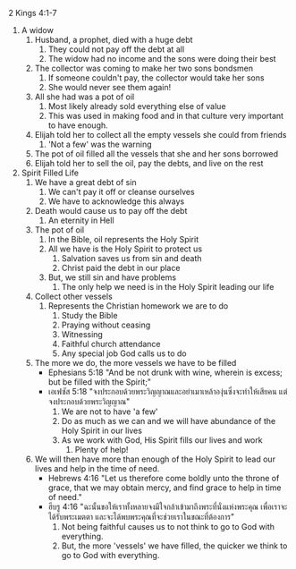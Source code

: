 2 Kings 4:1-7

1. A widow
    1. Husband, a prophet, died with a huge debt
        1. They could not pay off the debt at all
        2. The widow had no income and the sons were doing their best
    2. The collector was coming to make her two sons bondsmen
        1. If someone couldn't pay, the collector would take her sons
        2. She would never see them again!
    3. All she had was a pot of oil
        1. Most likely already sold everything else of value
        2. This was used in making food and in that culture very important to have enough.
    4. Elijah told her to collect all the empty vessels she could from friends
        1. 'Not a few' was the warning
    5. The pot of oil filled all the vessels that she and her sons borrowed
    6. Elijah told her to sell the oil, pay the debts, and live on the rest
2. Spirit Filled Life
    1. We have a great debt of sin
        1. We can't pay it off or cleanse ourselves
        2. We have to acknowledge this always
    2. Death would cause us to pay off the debt
        1. An eternity in Hell
    3. The pot of oil
        1. In the Bible, oil represents the Holy Spirit
        2. All we have is the Holy Spirit to protect us
            1. Salvation saves us from sin and death
            2. Christ paid the debt in our place
        3. But, we still sin and have problems
            1. The only help we need is in the Holy Spirit leading our life
    4. Collect other vessels
        1. Represents the Christian homework we are to do
            1. Study the Bible
            2. Praying without ceasing
            3. Witnessing
            4. Faithful church attendance
            5. Any special job God calls us to do
    5. The more we do, the more vessels we have to be filled
        - Ephesians 5:18 "And be not drunk with wine, wherein is excess; but be filled with the Spirit;"
        - เอเฟซัส 5:18 "จงประกอบด้วยพระวิญญาณและอย่าเมาเหล้าองุ่นซึ่งจะทำให้เสียคน แต่จงประกอบด้วยพระวิญญาณ"
            1. We are not to have 'a few'
            2. Do as much as we can and we will have abundance of the Holy Spirit in our lives
            3. As we work with God, His Spirit fills our lives and work
                1. Plenty of help!
    6. We will then have more than enough of the Holy Spirit to lead our lives and help in the time of need.
        - Hebrews 4:16 "Let us therefore come boldly unto the throne of grace, that we may obtain mercy, and find grace to help in time of need."
        - ฮีบรู 4:16 "ฉะนั้นขอให้เราทั้งหลายจงมีใจกล้าเข้ามาถึงพระที่นั่งแห่งพระคุณ เพื่อเราจะได้รับพระเมตตา และจะได้พบพระคุณที่จะช่วยเราในขณะที่ต้องการ"
            1. Not being faithful causes us to not think to go to God with everything.
            2. But, the more 'vessels' we have filled, the quicker we think to go to God with everything.